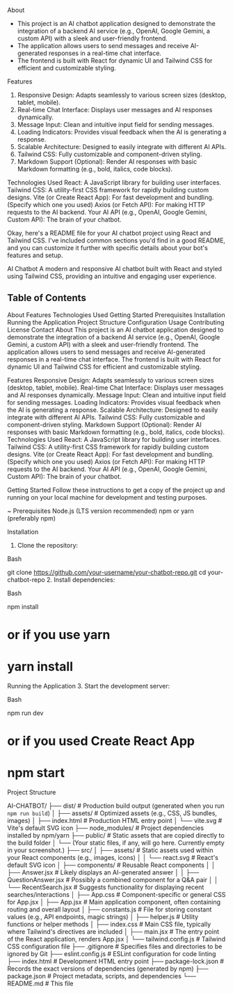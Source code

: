About
- This project is an AI chatbot application designed to demonstrate the integration of a backend AI service (e.g., OpenAI, Google Gemini, a custom API) with a sleek and user-friendly frontend. 
- The application allows users to send messages and receive AI-generated responses in a real-time chat interface. 
- The frontend is built with React for dynamic UI and Tailwind CSS for efficient and customizable styling.

Features
1. Responsive Design: Adapts seamlessly to various screen sizes (desktop, tablet, mobile).
2. Real-time Chat Interface: Displays user messages and AI responses dynamically.
3. Message Input: Clean and intuitive input field for sending messages.
4. Loading Indicators: Provides visual feedback when the AI is generating a response.
5. Scalable Architecture: Designed to easily integrate with different AI APIs.
6. Tailwind CSS: Fully customizable and component-driven styling.
7. Markdown Support (Optional): Render AI responses with basic Markdown formatting (e.g., bold, italics, code blocks).

Technologies Used
React: A JavaScript library for building user interfaces.
Tailwind CSS: A utility-first CSS framework for rapidly building custom designs.
Vite (or Create React App): For fast development and bundling. (Specify which one you used)
Axios (or Fetch API): For making HTTP requests to the AI backend.
Your AI API (e.g., OpenAI, Google Gemini, Custom API): The brain of your chatbot.

 Okay, here's a README file for your AI chatbot project using React and Tailwind CSS. I've included common sections you'd find in a good README, and you can customize it further with specific details about your bot's features and setup.

AI Chatbot
A modern and responsive AI chatbot built with React and styled using Tailwind CSS, providing an intuitive and engaging user experience.

## Table of Contents

About
Features
Technologies Used
Getting Started
Prerequisites
Installation
Running the Application
Project Structure
Configuration
Usage
Contributing
License
Contact
About
This project is an AI chatbot application designed to demonstrate the integration of a backend AI service (e.g., OpenAI, Google Gemini, a custom API) with a sleek and user-friendly frontend. The application allows users to send messages and receive AI-generated responses in a real-time chat interface. The frontend is built with React for dynamic UI and Tailwind CSS for efficient and customizable styling.

Features
Responsive Design: Adapts seamlessly to various screen sizes (desktop, tablet, mobile).
Real-time Chat Interface: Displays user messages and AI responses dynamically.
Message Input: Clean and intuitive input field for sending messages.
Loading Indicators: Provides visual feedback when the AI is generating a response.
Scalable Architecture: Designed to easily integrate with different AI APIs.
Tailwind CSS: Fully customizable and component-driven styling.
Markdown Support (Optional): Render AI responses with basic Markdown formatting (e.g., bold, italics, code blocks).
Technologies Used
React: A JavaScript library for building user interfaces.
Tailwind CSS: A utility-first CSS framework for rapidly building custom designs.
Vite (or Create React App): For fast development and bundling. (Specify which one you used)
Axios (or Fetch API): For making HTTP requests to the AI backend.
Your AI API (e.g., OpenAI, Google Gemini, Custom API): The brain of your chatbot.

Getting Started
Follow these instructions to get a copy of the project up and running on your local machine for development and testing purposes.

~ Prerequisites
Node.js (LTS version recommended)
npm or yarn (preferably npm)

Installation
1. Clone the repository:

Bash

git clone https://github.com/your-username/your-chatbot-repo.git
cd your-chatbot-repo
2. Install dependencies:

Bash

npm install
# or if you use yarn
# yarn install

Running the Application
3. Start the development server:

Bash

npm run dev
# or if you used Create React App
# npm start

Project Structure

AI-CHATBOT/
├── dist/                   # Production build output (generated when you run `npm run build`)
│   ├── assets/             # Optimized assets (e.g., CSS, JS bundles, images)
│   ├── index.html          # Production HTML entry point
│   └── vite.svg            # Vite's default SVG icon
├── node_modules/           # Project dependencies installed by npm/yarn
├── public/                 # Static assets that are copied directly to the build folder
│   └── (Your static files, if any, will go here. Currently empty in your screenshot.)
├── src/
│   ├── assets/             # Static assets used within your React components (e.g., images, icons)
│   │   └── react.svg       # React's default SVG icon
│   ├── components/         # Reusable React components
│   │   ├── Answer.jsx      # Likely displays an AI-generated answer
│   │   ├── QuestionAnswer.jsx # Possibly a combined component for a Q&A pair
│   │   └── RecentSearch.jsx # Suggests functionality for displaying recent searches/interactions
│   ├── App.css             # Component-specific or general CSS for App.jsx
│   ├── App.jsx             # Main application component, often containing routing and overall layout
│   ├── constants.js        # File for storing constant values (e.g., API endpoints, magic strings)
│   ├── helper.js           # Utility functions or helper methods
│   ├── index.css           # Main CSS file, typically where Tailwind's directives are included
│   ├── main.jsx            # The entry point of the React application, renders App.jsx
│   └── tailwind.config.js  # Tailwind CSS configuration file
├── .gitignore              # Specifies files and directories to be ignored by Git
├── eslint.config.js        # ESLint configuration for code linting
├── index.html              # Development HTML entry point
├── package-lock.json       # Records the exact versions of dependencies (generated by npm)
├── package.json            # Project metadata, scripts, and dependencies
└── README.md               # This file
